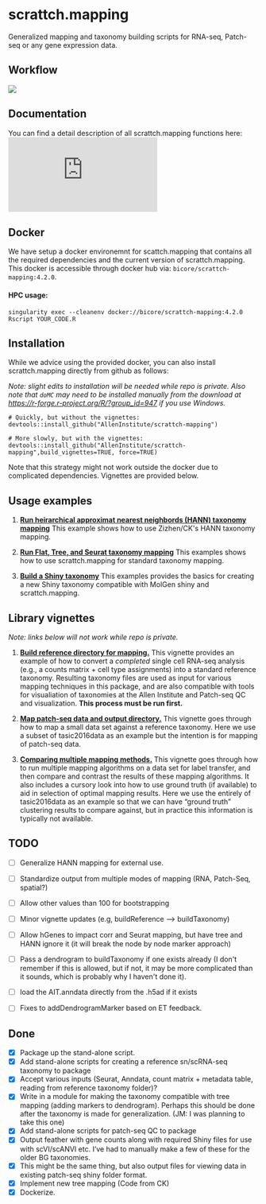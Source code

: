 # scrattch.mapping

Generalized mapping and taxonomy building scripts for RNA-seq, Patch-seq or any gene expression data.

## Workflow

![](https://github.com/AllenInstitute/scrattch-mapping/blob/main/schematic.png)

## Documentation

You can find a detail description of all scrattch.mapping functions here: ![Documentation](https://github.com/AllenInstitute/scrattch-mapping/blob/main/scrattch.mapping_0.1.pdf)

## Docker

We have setup a docker environemnt for scattch.mapping that contains all the required dependencies and the current version of scrattch.mapping. This docker is accessible through docker hub via: `bicore/scrattch-mapping:4.2.0`.

#### HPC usage:

`singularity exec --cleanenv docker://bicore/scrattch-mapping:4.2.0 Rscript YOUR_CODE.R`


## Installation

While we advice using the provided docker, you can also install scrattch.mapping directly from github as follows:

*Note: slight edits to installation will be needed while repo is private.  Also note that `doMC` may need to be installed manually from the download at https://r-forge.r-project.org/R/?group_id=947 if you use Windows.*

```
# Quickly, but without the vignettes:
devtools::install_github("AllenInstitute/scrattch-mapping")

# More slowly, but with the vignettes:
devtools::install_github("AllenInstitute/scrattch-mapping",build_vignettes=TRUE, force=TRUE)
```

Note that this strategy might not work outside the docker due to complicated dependencies. Vignettes are provided below.

## Usage examples

1. [**Run heirarchical approximat nearest neighbords (HANN) taxonomy mapping**](https://github.com/AllenInstitute/scrattch-mapping/blob/main/examples/HANN_mapping.md) This example shows how to use Zizhen/CK's HANN taxonomy mapping.

2. [**Run Flat, Tree, and Seurat taxonomy mapping**](https://github.com/AllenInstitute/scrattch-mapping/blob/main/examples/mapping.md) This examples shows how to use scrattch.mapping for standard taxonomy mapping.

3. [**Build a Shiny taxonomy**](https://github.com/AllenInstitute/scrattch-mapping/blob/main/examples/build_taxonomy.md) This examples provides the basics for creating a new Shiny taxonomy compatible with MolGen shiny and scrattch.mapping.

## Library vignettes

*Note: links below will not work while repo is private.*

1. [**Build reference directory for mapping.**](http://htmlpreview.github.io/?https://github.com/AllenInstitute/mfishtools/blob/master/vignettes/build_reference_taxonomy.html)  This vignette provides an example of how to convert a *completed* single cell RNA-seq analysis (e.g., a counts matrix + cell type assignments) into a standard reference taxonomy. Resulting taxonomy files are used as input for various mapping techniques in this package, and are also compatible with tools for visualiation of taxonomies at the Allen Institute and Patch-seq QC and visualization. **This process must be run first.**  

2. [**Map patch-seq data and output directory.**](http://htmlpreview.github.io/?https://github.com/AllenInstitute/mfishtools/blob/master/vignettes/complete_patchseq_analysis.html)  This vignette goes through how to map a small data set against a reference taxonomy. Here we use a subset of tasic2016data as an example but the intention is for mapping of patch-seq data.  

3. [**Comparing multiple mapping methods.**](http://htmlpreview.github.io/?https://github.com/AllenInstitute/mfishtools/blob/master/vignettes/comparison_of_mapping_methods.html)  This vignette goes through how to run multiple mapping algorithms on a data set for label transfer, and then compare and contrast the results of these mapping algorithms. It also includes a cursory look into how to use ground truth (if available) to aid in selection of optimal mapping results. Here we use the entirely of tasic2016data as an example so that we can have “ground truth” clustering results to compare against, but in practice this information is typically not available.  

## TODO

- [ ] Generalize HANN mapping for external use.
- [ ] Standardize output from multiple modes of mapping (RNA, Patch-Seq, spatial?)
- [ ] Allow other values than 100 for bootstrapping
- [ ] Minor vignette updates (e.g, buildReference --> buildTaxonomy)
- [ ] Allow hGenes to impact corr and Seurat mapping, but have tree and HANN ignore it (it will break the node by node marker approach)
- [ ] Pass a dendrogram to buildTaxonomy if one exists already (I don't remember if this is allowed, but if not, it may be more complicated than it sounds, which is probably why I haven't done it).
- [ ] load the AIT.anndata directly from the .h5ad if it exists
- [ ] Fixes to addDendrogramMarker based on ET feedback.


## Done

- [x] Package up the stand-alone script.
- [x] Add stand-alone scripts for creating a reference sn/scRNA-seq taxonomy to package
- [x] Accept various inputs (Seurat, Anndata, count matrix + metadata table, reading from reference taxonomy folder)?
- [x] Write in a module for making the taxonomy compatible with tree mapping (adding markers to dendrogram). Perhaps this should be done after the taxonomy is made for generalization. (JM: I was planning to take this one)
- [x] Add stand-alone scripts for patch-seq QC to package
- [x] Output feather with gene counts along with required Shiny files for use with scVI/scANVI etc. I’ve had to manually make a few of these for the older BG taxonomies.
- [x] This might be the same thing, but also output files for viewing data in existing patch-seq shiny folder format.
- [x] Implement new tree mapping (Code from CK)
- [x] Dockerize.
